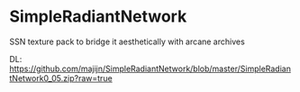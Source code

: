 # SimpleRadiantNetwork
SSN texture pack to bridge it aesthetically with arcane archives

DL: https://github.com/majijn/SimpleRadiantNetwork/blob/master/SimpleRadiantNetwork0_05.zip?raw=true
